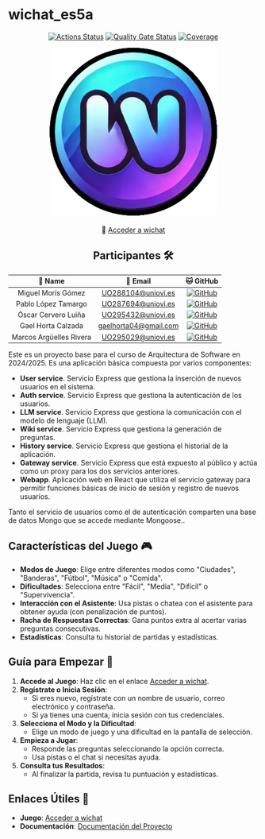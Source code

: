 # wichat_es5a


<div align="center">
  
  [![Actions Status](https://github.com/arquisoft/wichat_es5a/workflows/CI%20for%20wichat_es5a/badge.svg)](https://github.com/arquisoft/wichat_es5a/actions)
  [![Quality Gate Status](https://sonarcloud.io/api/project_badges/measure?project=Arquisoft_wichat_es5a&metric=alert_status)](https://sonarcloud.io/summary/new_code?id=Arquisoft_wichat_es5a)
  [![Coverage](https://sonarcloud.io/api/project_badges/measure?project=Arquisoft_wichat_es5a&metric=coverage)](https://sonarcloud.io/summary/new_code?id=Arquisoft_wichat_es5a)
  
  ![Logo](/webapp/public/logo.png)
  <br/><br/>
  🔗 [Acceder a wichat](http://48.209.10.166)

## Participantes 🛠️
| 👤 Name                            | 📧 Email                    | 🐱 GitHub                                                                                             |
| :--------------------------------: | :------------------------: | :-----------------------------------------------------------------------------------------------------:  |
| Miguel Morís Gómez                 | UO288104@uniovi.es          | [![GitHub](https://img.shields.io/badge/GitHub-MiguelMG03-red)](https://github.com/MiguelMG03)          |
| Pablo López Tamargo                | UO287694@uniovi.es          | [![GitHub](https://img.shields.io/badge/GitHub-PLT2003-yellow)](https://github.com/PLT2003)             | 
| Óscar Cervero Luiña                | UO295432@uniovi.es          | [![GitHub](https://img.shields.io/badge/GitHub-uo295432-blue)](https://github.com/uo295432)             |
| Gael Horta Calzada                 | gaelhorta04@gmail.com       | [![GitHub](https://img.shields.io/badge/GitHub-gaelhorta-brightgreen)](https://github.com/gaelhorta)    |
| Marcos Argüelles Rivera            | UO295029@uniovi.es          | [![GitHub](https://img.shields.io/badge/GitHub-uo295029-71efff)](https://github.com/uo295029)      |

</div>

Este es un proyecto base para el curso de Arquitectura de Software en 2024/2025. Es una aplicación básica compuesta por varios componentes:

- **User service**. Servicio Express que gestiona la inserción de nuevos usuarios en el sistema.
- **Auth service**. Servicio Express que gestiona la autenticación de los usuarios.
- **LLM service**. Servicio Express que gestiona la comunicación con el modelo de lenguaje (LLM).
- **Wiki service**. Servicio Express que gestiona la generación de preguntas.
- **History service**. Servicio Express que gestiona el historial de la aplicación.
- **Gateway service**. Servicio Express que está expuesto al público y actúa como un proxy para los dos servicios anteriores.
- **Webapp**. Aplicación web en React que utiliza el servicio gateway para permitir funciones básicas de inicio de sesión y registro de nuevos usuarios.

Tanto el servicio de usuarios como el de autenticación comparten una base de datos Mongo que se accede mediante Mongoose..

## Características del Juego 🎮

- **Modos de Juego**: Elige entre diferentes modos como "Ciudades", "Banderas", "Fútbol", "Música" o "Comida".
- **Dificultades**: Selecciona entre "Fácil", "Media", "Difícil" o "Supervivencia".
- **Interacción con el Asistente**: Usa pistas o chatea con el asistente para obtener ayuda (con penalización de puntos).
- **Racha de Respuestas Correctas**: Gana puntos extra al acertar varias preguntas consecutivas.
- **Estadísticas**: Consulta tu historial de partidas y estadísticas.

## Guía para Empezar 🚀

1. **Accede al Juego**: Haz clic en el enlace [Acceder a wichat](http://48.209.10.166:8080/login).
2. **Regístrate o Inicia Sesión**:
   - Si eres nuevo, regístrate con un nombre de usuario, correo electrónico y contraseña.
   - Si ya tienes una cuenta, inicia sesión con tus credenciales.
3. **Selecciona el Modo y la Dificultad**:
   - Elige un modo de juego y una dificultad en la pantalla de selección.
4. **Empieza a Jugar**:
   - Responde las preguntas seleccionando la opción correcta.
   - Usa pistas o el chat si necesitas ayuda.
5. **Consulta tus Resultados**:
   - Al finalizar la partida, revisa tu puntuación y estadísticas.

## Enlaces Útiles 🔗

- **Juego**: [Acceder a wichat](http://48.209.10.166:8080/login)
- **Documentación**: [Documentación del Proyecto](https://arquisoft.github.io/wichat_es5a/)
